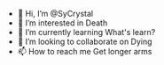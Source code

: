 - 👋 Hi, I’m @SyCrystal
- 👀 I’m interested in Death
- 🌱 I’m currently learning What's learn?
- 💞️ I’m looking to collaborate on Dying
- 📫 How to reach me Get longer arms

<!---
SyCrystal/SyCrystal is a ✨ special ✨ repository because its `README.md` (this file) appears on your GitHub profile.
You can click the Preview link to take a look at your changes.
--->
